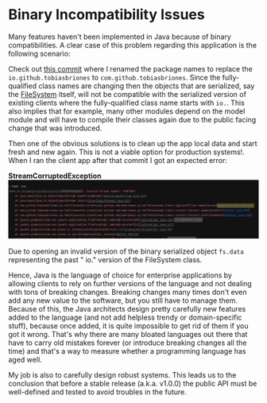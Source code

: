 # Binary Incompatibility Issues

Many features haven't been implemented in Java because of binary compatibilities. A clear case of
this problem regarding this application is the following scenario:

Check
out [this commit](https://github.com/tobiasbriones/cp-unah-mm545-distributed-text-file-system/commit/4eb1ab7787f96720097075e52b6250c38606671c)
where I renamed the package names to replace the `io.github.tobiasbriones`
to `com.github.tobiasbriones`. Since the fully-qualified class names are changing then the objects
that are serialized, say
the [FileSystem](https://github.com/tobiasbriones/cp-unah-mm545-distributed-text-file-system/blob/v0.1.0/model/src/main/java/com/github/tobiasbriones/cp/rmifilesystem/model/io/node/FileSystem.java)
itself, will not be compatible with the serialized version of existing clients where the
fully-qualified class name starts with `io.`. This also implies that for example, many other modules
depend on the model module and will have to compile their classes again due to the public facing
change that was introduced.

Then one of the obvious solutions is to clean up the app local data and start fresh and new again.
This is not a viable option for production systems!. When I ran the client app after that commit I
got an expected error:

**StreamCorruptedException**
![StreamCorruptedException](./binary-incompatibility.png)

Due to opening an invalid version of the binary serialized object `fs.data` representing the past "
io." version of the FileSystem class.

Hence, Java is the language of choice for enterprise applications by allowing clients to rely on
further versions of the language and not dealing with tons of breaking changes. Breaking changes
many times don't even add any new value to the software, but you still have to manage them. Because
of this, the Java architects design pretty carefully new features added to the language (and not add
helpless trendy or domain-specific stuff), because once added, it is quite impossible to get rid of
them if you got it wrong. That's why there are many bloated languages out there that have to carry
old mistakes forever (or introduce breaking changes all the time) and that's a way to measure
whether a programming language has aged well.

My job is also to carefully design robust systems. This leads us to the conclusion that before a
stable release (a.k.a. v1.0.0) the public API must be well-defined and tested to avoid troubles in
the future.  
